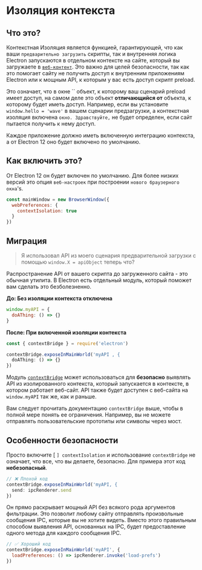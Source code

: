 # Изоляция контекста

## Что это?

Контекстная Изоляция является функцией, гарантирующей, что как ваши `предварительно загрузить` скрипты, так и внутренняя логика Electron запускаются в отдельном контексте на сайте, который вы загружаете в [`веб-контент`](../api/web-contents.md).  Это важно для целей безопасности, так как это помогает сайту не получить доступ к внутренним приложениям Electron или к мощным API, к которым у вас есть доступ скрипт preload.

Это означает, что в окне `` объект, к которому ваш сценарий preload имеет доступ, на самом деле это объект **отличающийся от** объекта, к которому будет иметь доступ.  Например, если вы установите `window.hello = 'wave'` в вашем сценарии предзагрузки, а контекстная изоляция включена `окно. Здравствуйте,` не будет определен, если сайт пытается получить к нему доступ.

Каждое приложение должно иметь включенную интеграцию контекста, а от Electron 12 оно будет включено по умолчанию.

## Как включить это?

От Electron 12 он будет включен по умолчанию. Для более низких версий это опция `веб-настроек` при построении `нового браузерного окна`'s.

```javascript
const mainWindow = new BrowserWindow({
  webPreferences: {
    contextIsolation: true
  }
})
```

## Миграция

> Я использовал API из моего сценария предварительной загрузки с помощью `window.X = apiObject` теперь что?

Распространение API от вашего скрипта до загруженного сайта - это обычная утилита. В Electron есть отдельный модуль, который поможет вам сделать это безболезненно.

**До: Без изоляции контекста отключена**

```javascript
window.myAPI = {
  doAThing: () => {}
}
```

**После: При включенной изоляции контекста**

```javascript
const { contextBridge } = require('electron')

contextBridge.exposeInMainWorld('myAPI , {
  doAThing: () => {}
})
```

Модуль [`contextBridge`](../api/context-bridge.md) может использоваться для **безопасно** выявлять API из изолированного контекста, который запускается в контексте, в котором работает веб-сайт. API также будет доступен с веб-сайта на `window.myAPI` так же, как и раньше.

Вам следует прочитать документацию `contextBridge` выше, чтобы в полной мере понять ее ограничения.  Например, вы не можете отправлять пользовательские прототипы или символы через мост.

## Особенности безопасности

Просто включите [ `] contextIsolation` и использование `contextBridge` не означает, что все, что вы делаете, безопасно.  Для примера этот код **небезопасный**.

```javascript
// ❌ Плохой код
contextBridge.exposeInMainWorld('myAPI, {
  send: ipcRenderer.send
})
```

Он прямо раскрывает мощный API без всякого рода аргументов фильтрации. Это позволит любому сайту отправлять произвольные сообщения IPC, которые вы не хотите видеть. Вместо этого правильным способом выявления API, основанных на IPC, будет предоставление одного метода для каждого сообщения IPC.

```javascript
// ✅ Хороший код
contextBridge.exposeInMainWorld('myAPI', {
  loadPreferences: () => ipcRenderer.invoke('load-prefs')
})
```
